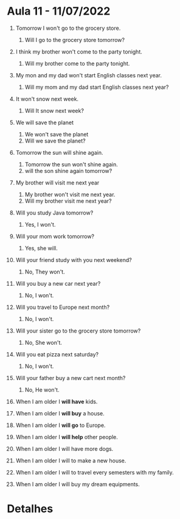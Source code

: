 # Aula 11 - 11/07/2022

1. Tomorrow I won't go to the grocery store.
    1. Will I go to the grocery store tomorrow?
2. I think my brother won't come to the party tonight.
    1. Will my brother come to the party tonight.
3. My mon and my dad won't start English classes next year.
    1. Will my mom and my dad start English classes next year?
4. It won't snow next week.
    1. Will It snow next week?

1. We will save the planet
    1. We won't save the planet
    2. Will we save the planet?
2. Tomorrow the sun will shine again.
    1. Tomorrow the sun won't shine again.
    2. will the son shine again tomorrow?
3. My brother will visit me next year
    1. My brother won't visit me next year.
    2. Will my brother visit me next year?

 

1. Will you study Java tomorrow?
    1. Yes, I won't.
2. Will your mom work tomorrow?
    1. Yes, she will.
3. Will your friend study with you next weekend?
    1. No, They won't.
4. Will you buy a new car next year?
    1. No, I won't.
5. Will you travel to Europe next month?
    1. No, I won't.
6. Will your sister go to the grocery store tomorrow?
    1. No, She won't.
7. Will you eat pizza next saturday?
    1. No, I won't.
8. Will your father buy a new cart next month?
    1. No, He won't.
    
9. When I am older I **will have** kids.
10. When I am older I **will buy** a house.
11. When I am older I **will go** to Europe.
12. When I am older I **will help** other people.

1. When I am older I will have more dogs.
2. When I am older I will to make a new house.
3. When I am older I will to travel every semesters with my family.
4. When I am older I will buy my dream equipments.

# Detalhes